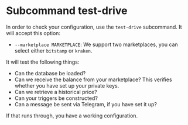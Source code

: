 # Subcommand test-drive

In order to check your configuration, use the `test-drive` subcommand. It will accept this option:

- `--marketplace MARKETPLACE`: We support two marketplaces, you can select either `bitstamp` or `kraken`.

It will test the following things:

- Can the database be loaded?
- Can we receive the balance from your marketplace? This verifies whether you have set up your private keys.
- Can we retrieve a historical price?
- Can your triggers be constructed?
- Can a message be sent via Telegram, if you have set it up?

If that runs through, you have a working configuration.

